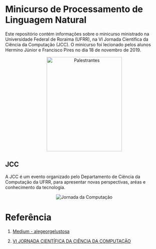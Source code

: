 

# Minicurso de Processamento de Linguagem Natural

Este repositório contém informações sobre o minicurso ministrado na Universidade Federal de Roraima (UFRR), na VI Jornada Científica da Ciência da Computação (JCC). O minicurso foi lecionado pelos alunos Hermino Júnior e Francisco Pires no dia 18 de novembro de 2019.

<p align="center">
  <img width="240px" height="300px" src="https://github.com/hermino/minicurso-nlp/blob/master/imgs/palestrantes.png" alt="Palestrantes"/>
</p>


## JCC

A JCC é um evento organizado pelo Departamento de Ciência da Computação da UFRR, para apresentar novas perspectivas, aréas e conhecimento da tecnologia.

<p align="center">
  <img src="https://github.com/hermino/minicurso-nlp/blob/master/imgs/jcc2.png" alt="Jornada da Computação"/>
</p>

# Referência

 1. [Medium - alegeorgelustosa](https://medium.com/@alegeorgelustosa/an%C3%A1lise-de-sentimentos-e-introdu%C3%A7%C3%A3o-a-nlp-com-python-amazon-yelp-imdb-28a8a66d78cf)
 
 2. [VI JORNADA CIENTÍFICA DA CIÊNCIA DA COMPUTAÇÃO](http://ufrr.br/jcc/)
